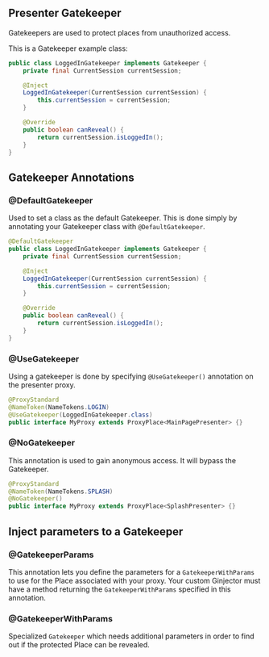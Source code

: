## Presenter Gatekeeper
Gatekeepers are used to protect places from unauthorized access.

This is a Gatekeeper example class:

```java
public class LoggedInGatekeeper implements Gatekeeper {
    private final CurrentSession currentSession;

    @Inject
    LoggedInGatekeeper(CurrentSession currentSession) {
        this.currentSession = currentSession;
    }

    @Override
    public boolean canReveal() {
        return currentSession.isLoggedIn();
    }
}
```

## Gatekeeper Annotations
### @DefaultGatekeeper
Used to set a class as the default Gatekeeper. This is done simply by annotating your Gatekeeper class with `@DefaultGatekeeper`.

```java
@DefaultGatekeeper
public class LoggedInGatekeeper implements Gatekeeper {
    private final CurrentSession currentSession;

    @Inject
    LoggedInGatekeeper(CurrentSession currentSession) {
        this.currentSession = currentSession;
    }

    @Override
    public boolean canReveal() {
        return currentSession.isLoggedIn();
    }
}
```

### @UseGatekeeper
Using a gatekeeper is done by specifying `@UseGatekeeper()` annotation on the presenter proxy.

```java
@ProxyStandard
@NameToken(NameTokens.LOGIN)
@UseGatekeeper(LoggedInGatekeeper.class)
public interface MyProxy extends ProxyPlace<MainPagePresenter> {}
```

### @NoGatekeeper
This annotation is used to gain anonymous access. It will bypass the Gatekeeper.

```java
@ProxyStandard
@NameToken(NameTokens.SPLASH)
@NoGatekeeper()
public interface MyProxy extends ProxyPlace<SplashPresenter> {}
```

## Inject parameters to a Gatekeeper
### @GatekeeperParams
This annotation lets you define the parameters for a `GatekeeperWithParams` to use for the Place associated with your proxy. Your custom Ginjector must have a method returning the `GatekeeperWithParams` specified in this annotation.

### @GatekeeperWithParams
Specialized `Gatekeeper` which needs additional parameters in order to find out if the protected Place can be revealed.
